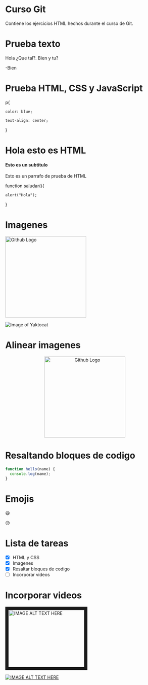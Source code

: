 # Curso Git

Contiene los ejercicios HTML hechos durante el curso de Git.

# Prueba texto

Hola ¿Que tal?.
Bien y tu?

-Bien

# Prueba HTML, CSS y JavaScript

<!-- Esto es un comentario -->

<!-- CSS -->

p{

	color: blue;

	text-align: center;
}

<!-- HTML -->

<h1>Hola esto es HTML</h1>
<h4>Esto es un subtitulo</h4>

<p>Esto es un parrafo de prueba de HTML</p>

<!-- JS -->

function saludar(){

	alert("Hola");
}

# Imagenes

<img src="https://assets-cdn.github.com/images/modules/logos_page/GitHub-Mark.png" width="256" height="256" title="Github Logo">

![Image of Yaktocat](https://octodex.github.com/images/yaktocat.png)

# Alinear imagenes

<p align="center">
  <img src="https://assets-cdn.github.com/images/modules/logos_page/GitHub-Mark.png" width="256" title="Github Logo">
</p>

# Resaltando bloques de codigo

```javascript
function hello(name) {
  console.log(name);
}
```

# Emojis

:laughing:

:neutral_face:

# Lista de tareas

- [x] HTML y CSS
- [x] Imagenes
- [x] Resaltar bloques de codigo
- [ ] Incorporar videos

# Incorporar videos

<a href="http://www.youtube.com/watch?feature=player_embedded&v=YOUTUBE_VIDEO_ID_HERE" target="_blank">
 <img src="http://img.youtube.com/vi/YOUTUBE_VIDEO_ID_HERE/0.jpg" alt="IMAGE ALT TEXT HERE" width="240" height="180" border="10" />
</a>

[![IMAGE ALT TEXT HERE](http://img.youtube.com/vi/YOUTUBE_VIDEO_ID_HERE/0.jpg)](http://www.youtube.com/watch?v=YOUTUBE_VIDEO_ID_HERE)
	